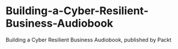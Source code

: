 # Building-a-Cyber-Resilient-Business-Audiobook
Building a Cyber Resilient Business Audiobook, published by Packt
